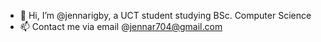 - 👋 Hi, I’m @jennarigby, a UCT student studying BSc. Computer Science
- 📫 Contact me via email @jennar704@gmail.com
